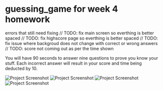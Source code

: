 # guessing_game for week 4 homework

errors that still need fixing
// TODO: fix main screen so everthing is better spaced
// TODO: fix highscore page so everthing is better spaced
// TODO: fix issue where backgroud does not change with correct or wrong answers
// TODO: score not coming out as per the time shown

You will have 90 seconds to answer nine questions to prove you know your stuff. 
Each incorrect answer will result in your score and time being deducted by 10.

![Project Screenshot](.assets/photos/loadingPage.PNG)
![Project Screenshot](.assets/photos/QuestionsPage.PNG)
![Project Screenshot](.assets/photos/SubmitScreen.PNG)
![Project Screenshot](.assets/photos/highestScore.PNG)
